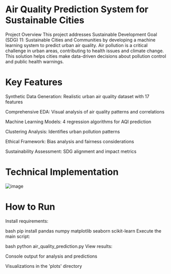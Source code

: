# Air Quality Prediction System for Sustainable Cities
Project Overview
This project addresses Sustainable Development Goal (SDG) 11: Sustainable Cities and Communities by developing a machine learning system to predict urban air quality. Air pollution is a critical challenge in urban areas, contributing to health issues and climate change. This solution helps cities make data-driven decisions about pollution control and public health warnings.

# Key Features

Synthetic Data Generation: Realistic urban air quality dataset with 17 features

Comprehensive EDA: Visual analysis of air quality patterns and correlations

Machine Learning Models: 4 regression algorithms for AQI prediction

Clustering Analysis: Identifies urban pollution patterns

Ethical Framework: Bias analysis and fairness considerations

Sustainability Assessment: SDG alignment and impact metrics

# Technical Implementation

![image](https://github.com/user-attachments/assets/36cfc893-a700-4f19-bd20-06f99d3e701a)


# How to Run
Install requirements:

bash
pip install pandas numpy matplotlib seaborn scikit-learn
Execute the main script:

bash
python air_quality_prediction.py
View results:

Console output for analysis and predictions

Visualizations in the 'plots' directory
